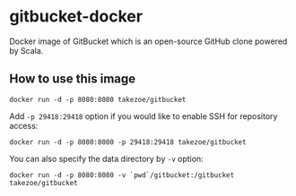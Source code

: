 gitbucket-docker
========
Docker image of GitBucket which is an open-source GitHub clone powered by Scala.

How to use this image
--------

```
docker run -d -p 8080:8080 takezoe/gitbucket
```

Add `-p 29418:29418` option if you would like to enable SSH for repository access:

```
docker run -d -p 8080:8080 -p 29418:29418 takezoe/gitbucket
```

You can also specify the data directory by `-v` option:

```
docker run -d -p 8080:8080 -v `pwd`/gitbucket:/gitbucket takezoe/gitbucket
```
